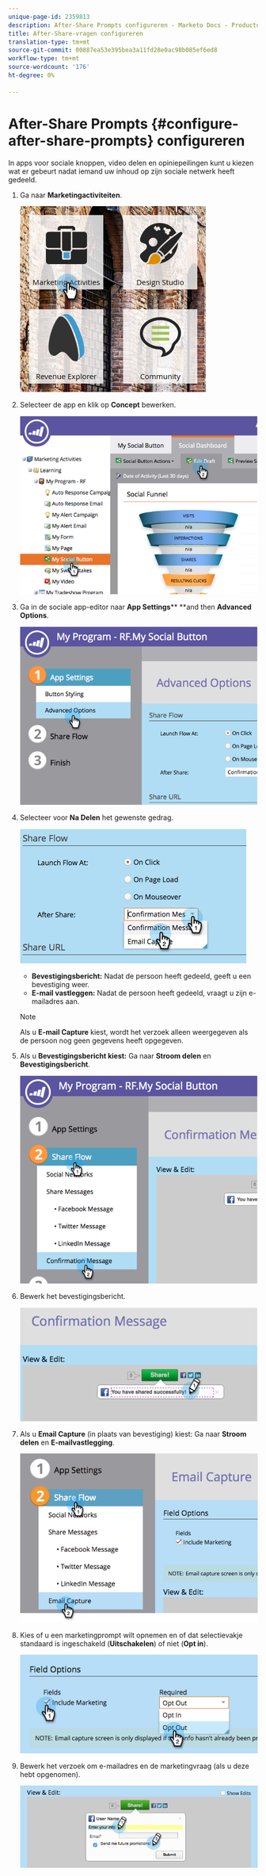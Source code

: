 ```yaml
---
unique-page-id: 2359813
description: After-Share Prompts configureren - Marketo Docs - Productdocumentatie
title: After-Share-vragen configureren
translation-type: tm+mt
source-git-commit: 00887ea53e395bea3a11fd28e0ac98b085ef6ed8
workflow-type: tm+mt
source-wordcount: '176'
ht-degree: 0%

---
```



# After-Share Prompts {#configure-after-share-prompts} configureren

In apps voor sociale knoppen, video delen en opiniepeilingen kunt u kiezen wat er gebeurt nadat iemand uw inhoud op zijn sociale netwerk heeft gedeeld.

1. Ga naar **Marketingactiviteiten**.

   ![](assets/ma.png)

1. Selecteer de app en klik op **Concept** bewerken.

   ![](assets/image2015-4-21-12-3a1-3a11.png)

1. Ga in de sociale app-editor naar **App Settings**** **and then **Advanced Options**.

   ![](assets/image2015-4-21-12-3a10-3a54.png)

1. Selecteer voor **Na Delen** het gewenste gedrag.

   ![](assets/image2015-4-21-12-3a18-3a32.png)

   * **Bevestigingsbericht:** Nadat de persoon heeft gedeeld, geeft u een bevestiging weer.
   * **E-mail vastleggen:** Nadat de persoon heeft gedeeld, vraagt u zijn e-mailadres aan.

   >[!NOTE]
   >
   >Als u **E-mail Capture** kiest, wordt het verzoek alleen weergegeven als de persoon nog geen gegevens heeft opgegeven.

1. Als u **Bevestigingsbericht kiest:** Ga naar **Stroom delen** en **Bevestigingsbericht**.

   ![](assets/image2015-4-21-12-3a26-3a10.png)

1. Bewerk het bevestigingsbericht.

   ![](assets/image2015-4-21-12-3a31-3a41.png)

1. Als u **Email Capture** (in plaats van bevestiging) kiest: Ga naar **Stroom delen** en **E-mailvastlegging**.

   ![](assets/image2015-4-21-12-3a46-3a15.png)

1. Kies of u een marketingprompt wilt opnemen en of dat selectievakje standaard is ingeschakeld (**Uitschakelen**) of niet (**Opt in**).

   ![](assets/image2015-4-21-12-3a48-3a51.png)

1. Bewerk het verzoek om e-mailadres en de marketingvraag (als u deze hebt opgenomen).

   ![](assets/image2015-4-21-12-3a52-3a49.png)

